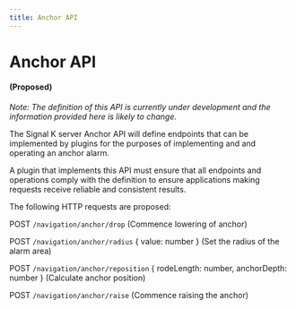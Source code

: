 ```yaml
---
title: Anchor API
---
```


# Anchor API

#### (Proposed)

_Note: The definition of this API is currently under development and the information provided here is likely to change._

The Signal K server Anchor API will define endpoints that can be implemented by plugins for the purposes of implementing and and operating an anchor alarm.

A plugin that implements this API must ensure that all endpoints and operations comply with the definition to ensure  applications making requests receive reliable and consistent results.

The following HTTP requests are proposed:

POST `/navigation/anchor/drop` (Commence lowering of anchor)

POST `/navigation/anchor/radius` { value: number } (Set the radius of the alarm area)

POST `/navigation/anchor/reposition` { rodeLength: number, anchorDepth: number } (Calculate anchor position)

POST `/navigation/anchor/raise` (Commence raising the anchor)
